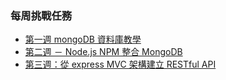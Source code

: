 ### 每周挑戰任務

- [第一週 mongoDB 資料庫教學](https://hackmd.io/S2GgzEBmQ5Gm2ziKnWpRog?view)
- [第二週 － Node.js NPM 整合 MongoDB](https://hackmd.io/wxEJSh6DTFS_SMnd62KSYw?view)
- [第三週：從 express MVC 架構建立 RESTful API](https://hackmd.io/0eXR_uEyTM2Ij4GE8p04CQ?view)
